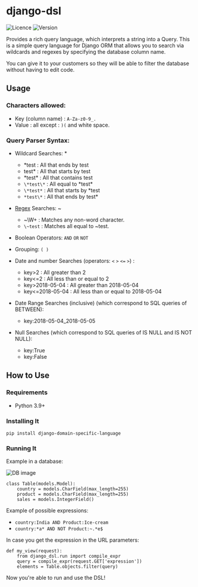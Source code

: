 # django-dsl

![Licence](https://img.shields.io/github/license/treussart/django-dsl.svg) ![Version](https://img.shields.io/github/tag/treussart/django-dsl.svg)

Provides a rich query language, which interprets a string into a Query.
This is a simple query language for Django ORM that allows you to search via wildcards and regexes by specifying the database column name.

You can give it to your customers so they will be able to filter the database without having to edit code.

## Usage

### Characters allowed:

* Key (column name) : `A-Za-z0-9_.`
* Value : all except : `)(` and white space.

### Query Parser Syntax:

* Wildcard Searches: *

  * *test : All that ends by test
  * test* : All that starts by test
  * \*test* : All that contains test
  * `\*test\*` : All equal to \*test\*
  * `\*test*` : All that starts by *test
  * `*test\*` : All that ends by test*
* [Regex](https://docs.python.org/3/library/re.html) Searches: ~
  * ~\W+ : Matches any non-word character.
  * `\~test` : Matches all equal to ~test.
* Boolean Operators: `AND` `OR` `NOT`
* Grouping: `( )`
* Date and number Searches (operators: `<` `>` `<=` `>`) :

  * key>2 : All greater than 2
  * key<=2 : All less than or equal to 2
  * key>2018-05-04 : All greater than 2018-05-04
  * key<=2018-05-04 : All less than or equal to 2018-05-04
* Date Range Searches (inclusive) (which correspond to SQL queries of BETWEEN):
  * key:2018-05-04_2018-05-05
* Null Searches (which correspond to SQL queries of IS NULL and IS NOT NULL):

  * key:True
  * key:False


## How to Use

### Requirements

- Python 3.9+

### Installing It

    pip install django-domain-specific-language

### Running It

Example in a database:

![DB image](https://raw.githubusercontent.com/treussart/django-dsl/master/example-db.png)


    class Table(models.Model):
        country = models.CharField(max_length=255)
        product = models.CharField(max_length=255)
        sales = models.IntegerField()


Example of possible expressions:

* `country:India AND Product:Ice-cream`
* `country:*a* AND NOT Product:~.*e$`

In case you get the expression in the URL parameters:

    def my_view(request):
        from django_dsl.run import compile_expr
        query = compile_expr(request.GET['expression'])
        elements = Table.objects.filter(query)

Now you're able to run and use the DSL!
